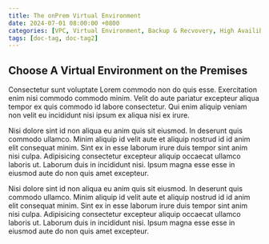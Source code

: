 ```yaml
---
title: The onPrem Virtual Environment
date: 2024-07-01 08:00:00 +0800
categories: [VPC, Virtual Environment, Backup & Recvovery, High Availibility]
tags: [doc-tag, doc-tag2]
---
```


## Choose A Virtual Environment on the Premises
Consectetur sunt voluptate Lorem commodo non do quis esse. Exercitation enim nisi commodo commodo minim. Velit do aute pariatur excepteur aliqua tempor ex quis commodo id labore consectetur. Qui enim aliquip veniam non velit eu incididunt nisi ipsum ex aliqua nisi ex irure.

Nisi dolore sint id non aliqua eu anim quis sit eiusmod. In deserunt quis commodo ullamco. Minim aliquip id velit aute et aliquip nostrud id id anim elit consequat minim. Sint ex in esse laborum irure duis tempor sint anim nisi culpa. Adipisicing consectetur excepteur aliquip occaecat ullamco laboris ut. Laborum duis in incididunt nisi. Ipsum magna esse esse in eiusmod aute do non quis amet excepteur.

Nisi dolore sint id non aliqua eu anim quis sit eiusmod. In deserunt quis commodo ullamco. Minim aliquip id velit aute et aliquip nostrud id id anim elit consequat minim. Sint ex in esse laborum irure duis tempor sint anim nisi culpa. Adipisicing consectetur excepteur aliquip occaecat ullamco laboris ut. Laborum duis in incididunt nisi. Ipsum magna esse esse in eiusmod aute do non quis amet excepteur.



